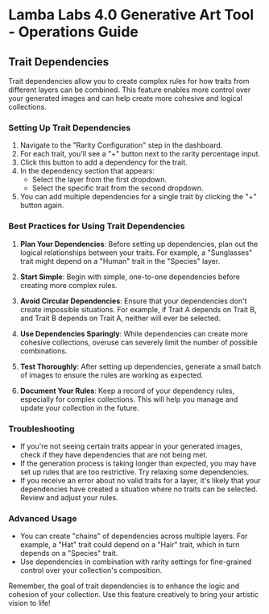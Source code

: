 # Lamba Labs 4.0 Generative Art Tool - Operations Guide

## Trait Dependencies

Trait dependencies allow you to create complex rules for how traits from different layers can be combined. This feature enables more control over your generated images and can help create more cohesive and logical collections.

### Setting Up Trait Dependencies

1. Navigate to the "Rarity Configuration" step in the dashboard.
2. For each trait, you'll see a "+" button next to the rarity percentage input.
3. Click this button to add a dependency for the trait.
4. In the dependency section that appears:
   - Select the layer from the first dropdown.
   - Select the specific trait from the second dropdown.
5. You can add multiple dependencies for a single trait by clicking the "+" button again.

### Best Practices for Using Trait Dependencies

1. **Plan Your Dependencies**: Before setting up dependencies, plan out the logical relationships between your traits. For example, a "Sunglasses" trait might depend on a "Human" trait in the "Species" layer.

2. **Start Simple**: Begin with simple, one-to-one dependencies before creating more complex rules.

3. **Avoid Circular Dependencies**: Ensure that your dependencies don't create impossible situations. For example, if Trait A depends on Trait B, and Trait B depends on Trait A, neither will ever be selected.

4. **Use Dependencies Sparingly**: While dependencies can create more cohesive collections, overuse can severely limit the number of possible combinations.

5. **Test Thoroughly**: After setting up dependencies, generate a small batch of images to ensure the rules are working as expected.

6. **Document Your Rules**: Keep a record of your dependency rules, especially for complex collections. This will help you manage and update your collection in the future.

### Troubleshooting

- If you're not seeing certain traits appear in your generated images, check if they have dependencies that are not being met.
- If the generation process is taking longer than expected, you may have set up rules that are too restrictive. Try relaxing some dependencies.
- If you receive an error about no valid traits for a layer, it's likely that your dependencies have created a situation where no traits can be selected. Review and adjust your rules.

### Advanced Usage

- You can create "chains" of dependencies across multiple layers. For example, a "Hat" trait could depend on a "Hair" trait, which in turn depends on a "Species" trait.
- Use dependencies in combination with rarity settings for fine-grained control over your collection's composition.

Remember, the goal of trait dependencies is to enhance the logic and cohesion of your collection. Use this feature creatively to bring your artistic vision to life!
